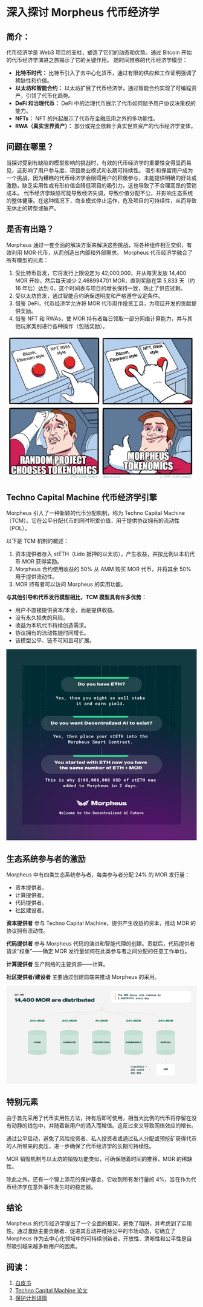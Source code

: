 # 深入探讨 Morpheus 代币经济学
## 简介：
代币经济学是 Web3 项目的支柱，塑造了它们的动态和优势。通过 Bitcoin 开始的代币经济学演进之旅揭示了它的关键作用。
随时间推移的代币经济学模型：
- **比特币时代：** 比特币引入了去中心化货币，通过有限的供应和工作证明强调了稀缺性和价值。
- **以太坊和智能合约：** 以太坊扩展了代币经济学，通过智能合约实现了可编程资产，引领了代币化趋势。
- **DeFi 和治理代币：** DeFi 中的治理代币展示了代币如何赋予用户协议决策权的能力。
- **NFTs：** NFT 的兴起展示了代币在金融应用之外的多功能性。
- **RWA（真实世界资产）：** 部分或完全依赖于真实世界资产的代币经济学变体。

## 问题在哪里？
当探讨受到有缺陷的模型影响的挑战时，有效的代币经济学的重要性变得显而易见，这影响了用户参与度、项目商业模式和长期可持续性。
吸引和保留用户成为一个挑战，因为糟糕的代币经济学会阻碍用户的积极参与，未能提供明确的好处或激励，缺乏实用性或有形价值会降低项目的吸引力。这也导致了不合理高昂的营销成本。
代币经济学缺陷可能导致经济失调，导致价值分配不公，并影响生态系统的整体健康。在这种情况下，商业模式停止运作，危及项目的可持续性，从而导致无休止的转型或破产。

## 是否有出路？
Morpheus 通过一套全面的解决方案来解决这些挑战，将各种组件相互交织，有效利用 MOR 代币，从而创造出内部和外部需求。
Morpheus 代币经济学融合了所有模型的元素：
1. 受比特币启发，它将发行上限设定为 42,000,000，并从每天发放 14,400 MOR 开始，然后每天减少 2.468994701 MOR，直到奖励在第 5,833 天（约 16 年后）达到 0。这个时间表与项目的增长保持一致，防止了供应过剩。
2. 受以太坊启发，通过智能合约确保透明度和严格遵守设定条件。
3. 借鉴 DeFi，代币经济学允许将 MOR 代币用作投资工具，为项目开发的贡献提供奖励。
4. 借鉴 NFT 和 RWAs，使 MOR 持有者每日领取一部分网络计算能力，并与其他玩家类别进行各种操作（包括奖励）。

![meme](https://github.com/antonbosss/fantastic-bassoon/blob/main/tokenomics-doc/meme-tokenomics1.jpg)

## Techno Capital Machine 代币经济学引擎
Morpheus 引入了一种新颖的代币分配机制，称为 Techno Capital Machine（TCM）。它在公平分配代币的同时积累价值，用于提供协议拥有的流动性（POL）。

以下是 TCM 机制的概述：
1. 资本提供者存入 stETH（Lido 抵押的以太坊），产生收益，并按比例以本机代币 MOR 获得奖励。
2. Morpheus 合约使用收益的 50% 从 AMM 购买 MOR 代币，并将其余 50% 用于提供流动性。
3. MOR 持有者可以访问 Morpheus 的实用功能。

**与其他引导和代币发行模型相比，TCM 模型具有许多优势：**
- 用户不直接提供资本/本金，而是提供收益。
- 没有永久损失的风险。
- 收益为本机代币持续创造需求。
- 协议拥有的流动性随时间增长。
- 该模型公平、链不可知且可扩展。

![TCM](https://github.com/antonbosss/fantastic-bassoon/blob/main/tokenomics-doc/TCM-tokenomics.jpg)

## 生态系统参与者的激励
Morpheus 中有四类生态系统参与者，每类参与者分配 24% 的 MOR 发行量：
- 资本提供者。
- 计算提供者。
- 代码提供者。
- 社区建设者。

**资本提供者** 参与 Techno Capital Machine，提供产生收益的资本，推动 MOR 的协议拥有流动性。

**代码提供者** 参与 Morpheus 代码的演进和智能代理的创建。贡献后，代码提供者请求“权重”——确定 MOR 发行量如何在此类参与者之间分配的任意工作单位。

**计算提供者** 生产网络的主要资源——计算。

**社区提供者/建设者** 主要通过创建前端来推动 Morpheus 的采用。

![tknmcs](https://github.com/antonbosss/fantastic-bassoon/blob/main/tokenomics-doc/tkenmcs.png)

## 特别元素
由于首先采用了代币实用性方法，持有后即可使用，相当大比例的代币将停留在没有动静的钱包中，并随着新用户的涌入而增值。这反过来又导致网络效应的增长。

通过公平启动，避免了风险投资者、私人投资者或通过私人分配或预挖矿获得代币的人所带来的卖压，进一步确保了代币经济学的长期可持续性。

MOR 销毁机制与以太坊的销毁功能类似，可确保随着时间的推移，MOR 的稀缺性。

除此之外，还有一个锦上添花的保护基金，它收到所有发行量的 4%，旨在作为代币经济学在意外事件发生时的稳定器。

## 结论
Morpheus 的代币经济学提出了一个全面的框架，避免了陷阱，并考虑到了实用性。通过激励主要贡献者、促进其互动并维持公平的市场动态，它确立了 Morpheus 作为去中心化领域中的可持续创新者。开放性、清晰性和公平性是自然吸引越来越多新用户的因素。

## 阅读：
1. [白皮书](https://github.com/MorpheusAIs/Docs/blob/main/!KEYDOCS%20README%20FIRST!/WhitePaper.md)
2. [Techno Capital Machine 论文](https://github.com/MorpheusAIs/Docs/blob/main/!KEYDOCS%20README%20FIRST!/TechnoCapitalMachineTCM.md)
3. [保护计划详情](https://github.com/MorpheusAIs/Docs/blob/main/!KEYDOCS%20README%20FIRST!/Protection%20Fund%20Details.md)
